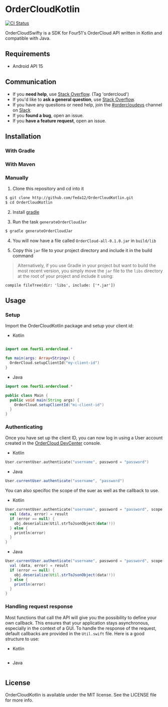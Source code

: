 # OrderCloudKotlin 

[![CI Status](https://travis-ci.org/feda12/OrderCloudKotlin.svg?branch=master)](https://travis-ci.org/feda12/OrderCloudKotlin)

OrderCloudSwifty is a SDK for Four51's OrderCloud API written in Kotlin and compatible with Java.

## Requirements
- Android API 15 

## Communication

- If you **need help**, use [Stack Overflow](http://stackoverflow.com/questions/tagged/ordercloud). (Tag 'ordercloud')
- If you'd like to **ask a general question**, use [Stack Overflow](http://stackoverflow.com/questions/tagged/ordercloud).
- If you have any questions or need help, join the [#ordercloudevs](http://slack.com/four51/orderclouddevs) channel on [Slack](http://slack.com)
- If you **found a bug**, open an issue.
- If you **have a feature request**, open an issue.

## Installation

### With Gradle

### With Maven

### Manually

1. Clone this repository and cd into it

```bash
$ git clone http://github.com/feda12/OrderCloudKotlin.git
$ cd OrderCloudKotlin
```

2. Install [gradle](http://www.gradle.com)

3. Run the task `generateOrderCloudJar`

```bash
$ gradle generateOrderCloudJar
```

4. You will now have a file called `OrderCloud-all-0.1.0.jar` in `build/lib`

5. Copy this `jar` file to your project directory and include it in the build command

> Alternatively, if you use Gradle in your project but want to build the most recent version, you simply move the `jar` file to the `libs` directory at the root of your project and include it using:

```ogdl
compile fileTree(dir: 'libs', include: ['*.jar'])
```

## Usage

### Setup

Import the OrderCloudKotlin package and setup your client id:

- Kotlin

```kotlin

import com.four51.ordercloud.*

fun main(args: Array<String>) {
  OrderCloud.setupClientId("my-client-id")
}
```

- Java

```java
import com.four51.ordercloud.*

public class Main {
  public void main(String args) {
    OrderCloud.setupClientId("mi-client-id")
  }
}
```

### Authenticating

Once you have set up the client ID, you can now log in using a User account created in the [OrderCloud DevCenter](http://devcenter.ordercloud.io) console.

- Kotlin

```kotlin
User.currentUser.authenticate("username", password = "password")
```

- Java

```java
User.currentUser.authenticate("username", "password")
```

You can also specifoc the scope of the suer as well as the callback to use.

- Kotlin

```kotlin
User.currentUser.authenticate("username", password = "password", scope = "scope", completionHandler = { request, response, result ->
  val (data, error) = result
  if (error == null) {
    obj.deserialize(Util.strToJsonObject(data!!))
  } else {
    println(error)
  }
}
```

- Java

```java
User.currentUser.authenticate("username", password = "password", scope = "scope", completionHandler = { request, response, result ->
  val (data, error) = result
  if (error == null) {
    obj.deserialize(Util.strToJsonObject(data!!))
  } else {
    println(error)
  }
}
```

### Handling request response

Most functions that call the API will give you the possibility to define your own callback. This ensures that your application stays asynchronous, especially in the context of a GUI. To handle the response of the request, default callbacks are provided in the `Util.swift` file. Here is a good structure to use:

- Kotlin

```kotlin

```

- Java 

```java

```

## License

OrderCloudKotlin is available under the MIT license. See the LICENSE file for more info.
